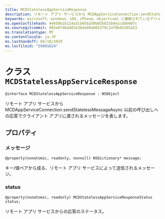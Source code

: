 ```yaml
---
title: MCDStatelessAppServiceResponse
description: リモート アプリ サービスから MCDAppServiceConnection.sendStatelessMessageAsync 以前の呼び出しへの応答でクライアント アプリに渡されるメッセージを表します。
keywords: microsoft、windows、iOS、iPhone、objectiveC に接続されているデバイス、プロジェクトのローマ
ms.openlocfilehash: 4e650b1b114a3cb05b2d9b03b833b9e1cdd6607c
ms.sourcegitcommit: 945a0f4bda02e3b4eb9a665379c2af9bd5285a53
ms.translationtype: MT
ms.contentlocale: ja-JP
ms.lasthandoff: 04/18/2019
ms.locfileid: "59801624"
---
```

# <a name="class-mcdstatelessappserviceresponse"></a>クラス `MCDStatelessAppServiceResponse` 

```
@interface MCDStatelessAppServiceResponse : NSObject
```  

リモート アプリ サービスから MCDAppServiceConnection.sendStatelessMessageAsync 以前の呼び出しへの応答でクライアント アプリに渡されるメッセージを表します。


## <a name="properties"></a>プロパティ

### <a name="message"></a>メッセージ
`@property(nonatomic, readonly, nonnull) NSDictionary* message;`

キー/値ペアから成る、リモート アプリ サービスによって送信されるメッセージ。

### <a name="status"></a>status
`@property(nonatomic, readonly) MCDStatelessAppServiceResponseStatus status;`

リモート アプリ サービスからの応答のステータス。

